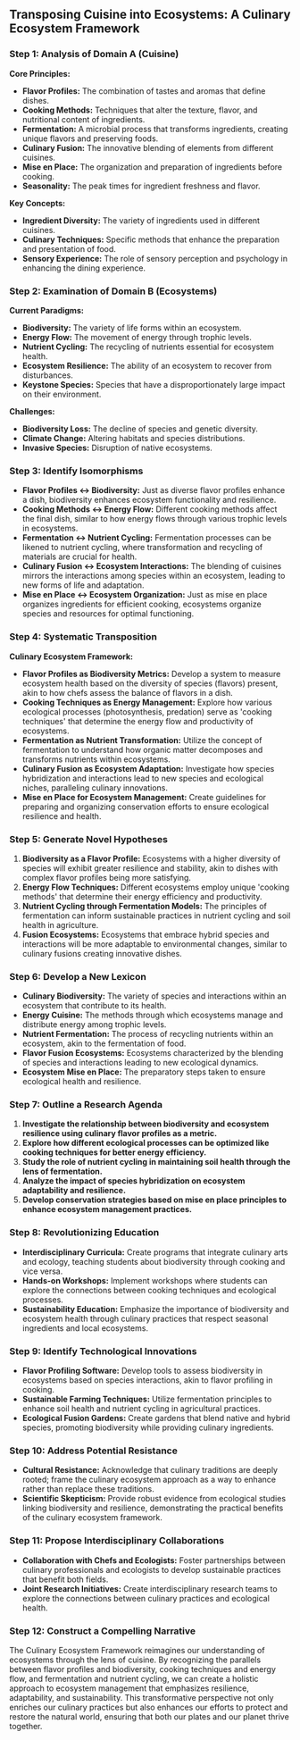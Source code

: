 ## Transposing Cuisine into Ecosystems: A Culinary Ecosystem Framework

### Step 1: Analysis of Domain A (Cuisine)

**Core Principles:**
- **Flavor Profiles:** The combination of tastes and aromas that define dishes.
- **Cooking Methods:** Techniques that alter the texture, flavor, and nutritional content of ingredients.
- **Fermentation:** A microbial process that transforms ingredients, creating unique flavors and preserving foods.
- **Culinary Fusion:** The innovative blending of elements from different cuisines.
- **Mise en Place:** The organization and preparation of ingredients before cooking.
- **Seasonality:** The peak times for ingredient freshness and flavor.

**Key Concepts:**
- **Ingredient Diversity:** The variety of ingredients used in different cuisines.
- **Culinary Techniques:** Specific methods that enhance the preparation and presentation of food.
- **Sensory Experience:** The role of sensory perception and psychology in enhancing the dining experience.

### Step 2: Examination of Domain B (Ecosystems)

**Current Paradigms:**
- **Biodiversity:** The variety of life forms within an ecosystem.
- **Energy Flow:** The movement of energy through trophic levels.
- **Nutrient Cycling:** The recycling of nutrients essential for ecosystem health.
- **Ecosystem Resilience:** The ability of an ecosystem to recover from disturbances.
- **Keystone Species:** Species that have a disproportionately large impact on their environment.

**Challenges:**
- **Biodiversity Loss:** The decline of species and genetic diversity.
- **Climate Change:** Altering habitats and species distributions.
- **Invasive Species:** Disruption of native ecosystems.

### Step 3: Identify Isomorphisms

- **Flavor Profiles ↔ Biodiversity:** Just as diverse flavor profiles enhance a dish, biodiversity enhances ecosystem functionality and resilience.
- **Cooking Methods ↔ Energy Flow:** Different cooking methods affect the final dish, similar to how energy flows through various trophic levels in ecosystems.
- **Fermentation ↔ Nutrient Cycling:** Fermentation processes can be likened to nutrient cycling, where transformation and recycling of materials are crucial for health.
- **Culinary Fusion ↔ Ecosystem Interactions:** The blending of cuisines mirrors the interactions among species within an ecosystem, leading to new forms of life and adaptation.
- **Mise en Place ↔ Ecosystem Organization:** Just as mise en place organizes ingredients for efficient cooking, ecosystems organize species and resources for optimal functioning.

### Step 4: Systematic Transposition

**Culinary Ecosystem Framework:**
- **Flavor Profiles as Biodiversity Metrics:** Develop a system to measure ecosystem health based on the diversity of species (flavors) present, akin to how chefs assess the balance of flavors in a dish.
- **Cooking Techniques as Energy Management:** Explore how various ecological processes (photosynthesis, predation) serve as 'cooking techniques' that determine the energy flow and productivity of ecosystems.
- **Fermentation as Nutrient Transformation:** Utilize the concept of fermentation to understand how organic matter decomposes and transforms nutrients within ecosystems.
- **Culinary Fusion as Ecosystem Adaptation:** Investigate how species hybridization and interactions lead to new species and ecological niches, paralleling culinary innovations.
- **Mise en Place for Ecosystem Management:** Create guidelines for preparing and organizing conservation efforts to ensure ecological resilience and health.

### Step 5: Generate Novel Hypotheses

1. **Biodiversity as a Flavor Profile:** Ecosystems with a higher diversity of species will exhibit greater resilience and stability, akin to dishes with complex flavor profiles being more satisfying.
2. **Energy Flow Techniques:** Different ecosystems employ unique 'cooking methods' that determine their energy efficiency and productivity.
3. **Nutrient Cycling through Fermentation Models:** The principles of fermentation can inform sustainable practices in nutrient cycling and soil health in agriculture.
4. **Fusion Ecosystems:** Ecosystems that embrace hybrid species and interactions will be more adaptable to environmental changes, similar to culinary fusions creating innovative dishes.

### Step 6: Develop a New Lexicon

- **Culinary Biodiversity:** The variety of species and interactions within an ecosystem that contribute to its health.
- **Energy Cuisine:** The methods through which ecosystems manage and distribute energy among trophic levels.
- **Nutrient Fermentation:** The process of recycling nutrients within an ecosystem, akin to the fermentation of food.
- **Flavor Fusion Ecosystems:** Ecosystems characterized by the blending of species and interactions leading to new ecological dynamics.
- **Ecosystem Mise en Place:** The preparatory steps taken to ensure ecological health and resilience.

### Step 7: Outline a Research Agenda

1. **Investigate the relationship between biodiversity and ecosystem resilience using culinary flavor profiles as a metric.**
2. **Explore how different ecological processes can be optimized like cooking techniques for better energy efficiency.**
3. **Study the role of nutrient cycling in maintaining soil health through the lens of fermentation.**
4. **Analyze the impact of species hybridization on ecosystem adaptability and resilience.**
5. **Develop conservation strategies based on mise en place principles to enhance ecosystem management practices.**

### Step 8: Revolutionizing Education

- **Interdisciplinary Curricula:** Create programs that integrate culinary arts and ecology, teaching students about biodiversity through cooking and vice versa.
- **Hands-on Workshops:** Implement workshops where students can explore the connections between cooking techniques and ecological processes.
- **Sustainability Education:** Emphasize the importance of biodiversity and ecosystem health through culinary practices that respect seasonal ingredients and local ecosystems.

### Step 9: Identify Technological Innovations

- **Flavor Profiling Software:** Develop tools to assess biodiversity in ecosystems based on species interactions, akin to flavor profiling in cooking.
- **Sustainable Farming Techniques:** Utilize fermentation principles to enhance soil health and nutrient cycling in agricultural practices.
- **Ecological Fusion Gardens:** Create gardens that blend native and hybrid species, promoting biodiversity while providing culinary ingredients.

### Step 10: Address Potential Resistance

- **Cultural Resistance:** Acknowledge that culinary traditions are deeply rooted; frame the culinary ecosystem approach as a way to enhance rather than replace these traditions.
- **Scientific Skepticism:** Provide robust evidence from ecological studies linking biodiversity and resilience, demonstrating the practical benefits of the culinary ecosystem framework.

### Step 11: Propose Interdisciplinary Collaborations

- **Collaboration with Chefs and Ecologists:** Foster partnerships between culinary professionals and ecologists to develop sustainable practices that benefit both fields.
- **Joint Research Initiatives:** Create interdisciplinary research teams to explore the connections between culinary practices and ecological health.

### Step 12: Construct a Compelling Narrative

The Culinary Ecosystem Framework reimagines our understanding of ecosystems through the lens of cuisine. By recognizing the parallels between flavor profiles and biodiversity, cooking techniques and energy flow, and fermentation and nutrient cycling, we can create a holistic approach to ecosystem management that emphasizes resilience, adaptability, and sustainability. This transformative perspective not only enriches our culinary practices but also enhances our efforts to protect and restore the natural world, ensuring that both our plates and our planet thrive together.